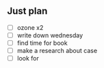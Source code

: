 ## Just plan
- [ ] ozone x2
- [ ] write down wednesday
- [ ] find time for book
- [ ] make a research about case
- [ ] look for
